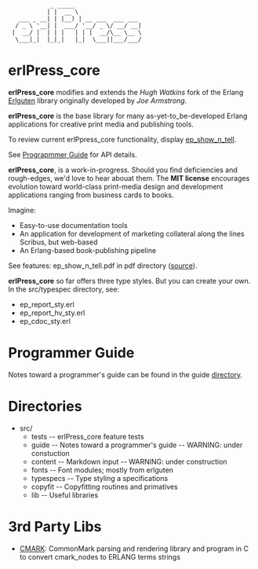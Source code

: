 ```
            _ _____
           | |  __ \
   ___ _ __| | |__) | __ ___  ___ ___
  / _ \ '__| |  ___/ '__/ _ \/ __/ __|
 |  __/ |  | | |   | | |  __/\__ \__ \
  \___|_|  |_|_|   |_|  \___||___/___/
```

# erlPress_core

**erlPress_core** modifies and extends the _Hugh Watkins_ fork of the Erlang [Erlguten](https://github.com/hwatkins/erlguten) library originally developed by _Joe Armstrong_.

**erlPress_core** is the base library for many as-yet-to_be-developed Erlang applications for creative print media and publishing tools.

To review current erlPpress_core functionality, display [ep_show_n_tell](pdf/galleys/ep_show_n_tell.pdf).

See [Prograpmmer Guide](src/guides/prograpmmer_guide.txt) for API details.

**erlPress_core**, is a work-in-progress. Should you find deficiencies and rough-edges, we'd love to hear abouat them. The **MIT license** encourages evolution toward world-class print-media design and development applications ranging from business cards to books.

Imagine:

* Easy-to-use documentation tools
* An application for development of marketing collateral along the lines Scribus, but web-based
* An Erlang-based book-publishing pipeline

See features: ep_show_n_tell.pdf in pdf directory ([source](src/tests/ep_show_n_tell.erl)).

**erlPress_core** so far offers three type styles. But you can create your own. In the src/typespec directory, see:

* ep_report_sty.erl
* ep_report_hv_sty.erl
* ep_cdoc_sty.erl


# Programmer Guide

Notes toward a programmer's guide can be found in the guide [directory](src/guides/prograpmmer_guide.txt).


# Directories

* src/
  * tests     -- erlPress_core feature tests
  * guide     -- Notes toward a programmer's guide -- WARNING: under constuction
  * content   -- Markdown input -- WARNING: under construction
  * fonts     -- Font modules; mostly from erlguten
  * typespecs -- Type styling a specifications
  * copyfit   -- Copyfitting routines and primatives
  * lib       -- Useful libraries


# 3rd Party Libs

* [CMARK](https://github.com/skaee/cmark): CommonMark parsing and rendering library and program in C to convert cmark_nodes to ERLANG terms strings
